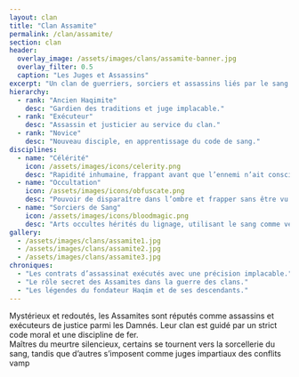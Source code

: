 ```yaml
---
layout: clan
title: "Clan Assamite"
permalink: /clan/assamite/
section: clan
header:
  overlay_image: /assets/images/clans/assamite-banner.jpg
  overlay_filter: 0.5
  caption: "Les Juges et Assassins"
excerpt: "Un clan de guerriers, sorciers et assassins liés par le sang et la justice."
hierarchy:
  - rank: "Ancien Haqimite"
    desc: "Gardien des traditions et juge implacable."
  - rank: "Exécuteur"
    desc: "Assassin et justicier au service du clan."
  - rank: "Novice"
    desc: "Nouveau disciple, en apprentissage du code de sang."
disciplines:
  - name: "Célérité"
    icon: /assets/images/icons/celerity.png
    desc: "Rapidité inhumaine, frappant avant que l’ennemi n’ait conscience du danger."
  - name: "Occultation"
    icon: /assets/images/icons/obfuscate.png
    desc: "Pouvoir de disparaître dans l’ombre et frapper sans être vu."
  - name: "Sorciers de Sang"
    icon: /assets/images/icons/bloodmagic.png
    desc: "Arts occultes hérités du lignage, utilisant le sang comme vecteur de pouvoir."
gallery:
  - /assets/images/clans/assamite1.jpg
  - /assets/images/clans/assamite2.jpg
  - /assets/images/clans/assamite3.jpg
chroniques:
  - "Les contrats d’assassinat exécutés avec une précision implacable."
  - "Le rôle secret des Assamites dans la guerre des clans."
  - "Les légendes du fondateur Haqim et de ses descendants."
---
```


Mystérieux et redoutés, les Assamites sont réputés comme assassins et exécuteurs de justice parmi les Damnés. Leur clan est guidé par un strict code moral et une discipline de fer.  
Maîtres du meurtre silencieux, certains se tournent vers la sorcellerie du sang, tandis que d’autres s’imposent comme juges impartiaux des conflits vamp


